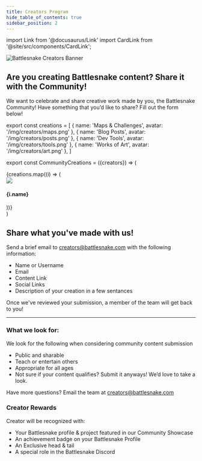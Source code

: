 ```yaml
---
title: Creators Program
hide_table_of_contents: true
sidebar_position: 2
---
```


import Link from '@docusaurus/Link'
import CardLink from '@site/src/components/CardLink';


![Battlesnake Creators Banner](/img/creators/creators_banner.png)

## Are you creating Battlesnake content? Share it with the Community!

We want to celebrate and share creative work made by you, the Battlesnake Community! Have something that you’d like to share? Fill out the form below!

export const creations = [
  {
    name: 'Maps & Challenges', 
    avatar: '/img/creators/maps.png'
  },
  {
    name: 'Blog Posts', 
    avatar: '/img/creators/posts.png'
  },
  {
    name: 'Dev Tools', 
    avatar: '/img/creators/tools.png'
  },
   {
    name: 'Works of Art', 
    avatar: '/img/creators/art.png'
  },
]

export const CommunityCreations = ({creators}) => (
  <div className="row">
    {creations.map((i) => (
      <div key={i.name} className="col col--3">
        <CardLink bodyStyle={{ display: 'flex', alignItems: 'center', gap: '10px' }}>
          <img src={i.avatar} style={{width: '80px'}} />
          <div bodyStyle={{ display: 'flex', alignItems: 'center', gap: '1px' }}>
          <h4>{i.name}</h4>
        </div>
        </CardLink> 
      </div>
    ))}
  </div>
)

<CommunityCreations creators={creations} />

## Share what you've made with us!
Send a brief email to creators@battlesnake.com with the following information:
- Name or Username
- Email
- Content Link
- Social Links
- Description of your creation in a few sentances

Once we've reviewed your submission, a member of the team will get back to you!

---

### What we look for:

We look for the following when considering community content submission
- Public and sharable
- Teach or entertain others
- Appropriate for all ages
- Not sure if your content qualifies?‍ Submit it anyways! We’d love to take a look.

Have more questions? Email the team at creators@battlesnake.com

### Creator Rewards
Creator will be recognized with:

- Your Battlesnake profile & project featured in our Community Showcase
- An achievement badge on your Battlesnake Profile
- An Exclusive head & tail
- A special role in the Battlesnake Discord

